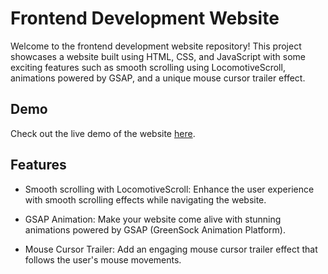 # Frontend Development Website

Welcome to the frontend development website repository! This project showcases a website built using HTML, CSS, and JavaScript with some exciting features such as smooth scrolling using LocomotiveScroll, animations powered by GSAP, and a unique mouse cursor trailer effect.

## Demo

Check out the live demo of the website [here](https://jemishsakariya.github.io/Product-Design-Website/).

## Features

- Smooth scrolling with LocomotiveScroll: Enhance the user experience with smooth scrolling effects while navigating the website.

- GSAP Animation: Make your website come alive with stunning animations powered by GSAP (GreenSock Animation Platform).

- Mouse Cursor Trailer: Add an engaging mouse cursor trailer effect that follows the user's mouse movements.
